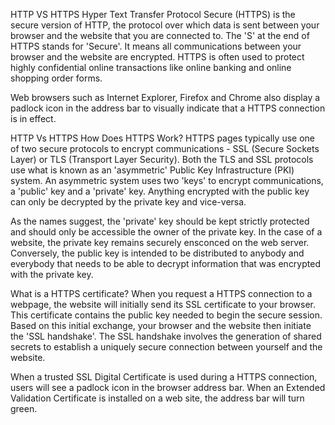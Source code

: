 HTTP VS HTTPS
Hyper Text Transfer Protocol Secure (HTTPS) is the secure version of HTTP, the protocol over which data is sent between your browser and the website that you are connected to. The 'S' at the end of HTTPS stands for 'Secure'. It means all communications between your browser and the website are encrypted. HTTPS is often used to protect highly confidential online transactions like online banking and online shopping order forms.

Web browsers such as Internet Explorer, Firefox and Chrome also display a padlock icon in the address bar to visually indicate that a HTTPS connection is in effect.

HTTP Vs HTTPS
How Does HTTPS Work?
HTTPS pages typically use one of two secure protocols to encrypt communications - SSL (Secure Sockets Layer) or TLS (Transport Layer Security). Both the TLS and SSL protocols use what is known as an 'asymmetric' Public Key Infrastructure (PKI) system. An asymmetric system uses two 'keys' to encrypt communications, a 'public' key and a 'private' key. Anything encrypted with the public key can only be decrypted by the private key and vice-versa.

As the names suggest, the 'private' key should be kept strictly protected and should only be accessible the owner of the private key. In the case of a website, the private key remains securely ensconced on the web server. Conversely, the public key is intended to be distributed to anybody and everybody that needs to be able to decrypt information that was encrypted with the private key.

What is a HTTPS certificate?
When you request a HTTPS connection to a webpage, the website will initially send its SSL certificate to your browser. This certificate contains the public key needed to begin the secure session. Based on this initial exchange, your browser and the website then initiate the 'SSL handshake'. The SSL handshake involves the generation of shared secrets to establish a uniquely secure connection between yourself and the website.

When a trusted SSL Digital Certificate is used during a HTTPS connection, users will see a padlock icon in the browser address bar. When an Extended Validation Certificate is installed on a web site, the address bar will turn green.
